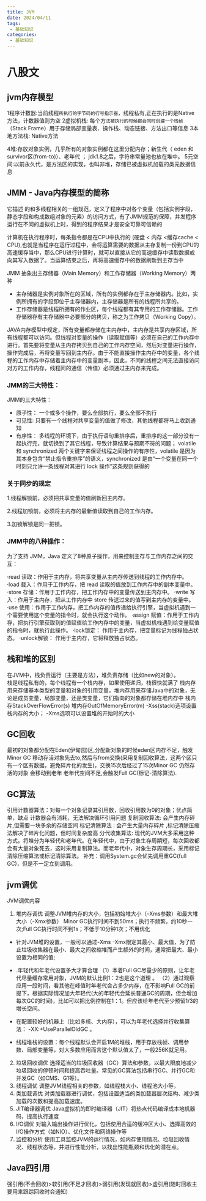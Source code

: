 ```yaml
---
title: JVM
date: 2024/04/11
tags:
 - 基础知识
categories:
 - 基础知识
---
```

 
 # 八股文
 ## jvm内存模型
 1程序计数器:当前线程`所执行的字节码的行号指示器`，线程私有,正在执行的是Native方法，计数器值则为空
 2虚拟机栈: 每个方`法被执行的时候都会同时创建一个栈帧`（Stack Frame）用于存储局部变量表、操作栈、动态链接、方法出口等信息
 3本地方法栈: Native方法

 4堆:存放对象实例，几乎所有的对象实例都在这里分配内存；新生代（ eden 和 survivor区(from-to)）、老年代  ； jdk1.8之后，字符串常量池也放在堆中。
 5元空间:以前永久代，是方法区的实现，也叫非堆，存储已被虚拟机加载的类元数据信息

## JMM - Java内存模型的简称
它描述 的和多线程相关的一组规范，定义了程序中对各个变量（包括实例字段，静态字段和构成数组对象的元素）的访问方式，有了JMM规范的保障，并发程序运行在不同的虚拟机上时，得到的程序结果才是安全可靠可信赖的

计算机在执行程序时，每条指令都是在CPU中执行的 (硬盘 < 内存 <缓存cache < CPU),也就是当程序在运行过程中，会将运算需要的数据从主存复制一份到CPU的高速缓存当中，那么CPU进行计算时，就可以直接从它的高速缓存中读取数据或向其写入数据了。当运算结束之后，再将高速缓存中的数据刷新到主存当中

JMM 抽象出主存储器（Main Memory）和工作存储器（Working Memory）两种
- 主存储器是实例对象所在的区域，所有的实例都存在于主存储器内。比如，实例所拥有的字段即位于主存储器内，主存储器是所有的线程所共享的。
- 工作存储器是线程所拥有的作业区，每个线程都有其专用的工作存储器。工作存储器存有主存储器中必要部分的拷贝，称之为工作拷贝（Working Copy）。



JAVA内存模型中规定，所有变量都存储在主内存中，主内存是共享内存区域，所有线程都可以访问。
​但线程对变量的操作（读取赋值等）必须在自己的工作内存中进行。首先要将变量从主内存拷贝到自己的工作内存空间，然后对变量进行操作，操作完成后，再将变量写回到主内存。由于不能直接操作主内存中的变量，各个线程的工作内存中存储着主内存中的变量副本，因此，不同的线程之间无法直接访问对方的工作内存，线程间的通信（传值）必须通过主内存来完成。
 

### JMM的三大特性：
JMM的三大特性：
- 原子性： 一个或多个操作，要么全部执行，要么全部不执行
- 可见性: 只要有一个线程对共享变量的值做了修改，其他线程都将马上收到通知
- 有序性： 多线程的环境下，由于执行语句重排序后，重排序的这一部分没有一起执行完，就切换到了其它线程，导致计算结果与预期不符的问题；  volatile 和 synchronized 两个关键字来保证线程之间操作的有序性，volatile 是因为其本身包含“禁止指令重排序”的语义，synchronized 是由“一个变量在同一个时刻只允许一条线程对其进行 lock 操作”这条规则获得的


### 关于同步的规定
1.线程解锁前，必须把共享变量的值刷新回主内存。

2.线程加锁前，必须将主内存的最新值读取到自己的工作内存。

3.加锁解锁是同一把锁。

### JMM中的八种操作：
为了支持 JMM，Java 定义了8种原子操作，用来控制主存与工作内存之间的交互：

·read 读取：作用于主内存，将共享变量从主内存传送到线程的工作内存中。
·load 载入：作用于工作内存，把 read 读取的值放到工作内存中的副本变量中。
·store 存储：作用于工作内存，把工作内存中的变量传送到主内存中。
·write 写入：作用于主内存，把从工作内存中 store 传送过来的值写到主内存的变量中。
·use 使用：作用于工作内存，把工作内存的值传递给执行引擎，当虚拟机遇到一个需要使用这个变量的指令时，就会执行这个动作。
·assign 赋值：作用于工作内存，把执行引擎获取到的值赋值给工作内存中的变量，当虚拟机栈遇到给变量赋值的指令时，就执行此操作。
·lock锁定： 作用于主内存，把变量标记为线程独占状态。
·unlock解锁： 作用于主内存，它将释放独占状态。 






## 栈和堆的区别
​在JVM中，栈负责运行（主要是方法），堆负责存储（比如new的对象）。  
栈是线程私有的，每个线程有一个栈内存，如果使用递归，栈很快就满了
栈内存用来存储基本类型的变量和对象的引用变量，堆内存用来存储Java中的对象，无论是成员变量，局部变量，还是类变量，它们指向的对象都存储在堆内存中
栈内存StackOverFlowError(s)           堆内存OutOfMemoryError(m)
-Xss(stack)选项设置栈内存的大小； -Xms选项可以设置堆的开始时的大小



## GC回收
最初的对象都分配在Eden(伊甸园)区,分配新对象的时候eden区内存不足，触发Minor GC 
移动存活对象先去to,然后与from交换(采用复制回收算法，这两个区只有一个区有数据，避免碎片化的发生)，交换15次后经过了15次Minor GC 仍然存活的对象 会移动到老年
老年代空间不足,会触发Full GC(标记-清除算法).

## GC算法
引用计数器算法：对每一个对象记录其引用数，回收引用数为0的对象；优点简单，缺点 计数器会有消耗，无法解决循环引用问题
复制回收算法: 会产生内存碎片,但需要一块多余的存储空间
标记清除算法 : 会产生大量内存碎片 ,标记清除压缩法解决了碎片化问题，但时间复杂度高
分代收集算法: 
现代的JVM大多采用这种方式。将堆分为年轻代和老年代。在年轻代中，由于对象生存周期短，每次回收都会有大量对象死去，这时采用复制算法。而老年代中，对象生存周期长，采用标记清除压缩算法或标记清除算法。
补充：调用System.gc会优先调用重GC(full GC)，但是不一定立刻调用。 

## jvm调优
JVM调优内容
1. 堆内存调优
调整JVM堆内存的大小，包括初始堆大小（-Xms参数）和最大堆大小（-Xmx参数）
Minor GC执行时间不到50ms；执行不频繁，约10秒一次;Full GC执行时间不到1s；不低于10分钟1次；不用优化
- 针对JVM堆的设置，一般可以通过-Xms -Xmx限定其最小、最大值，为了防止垃圾收集器在最小、最大之间收缩堆而产生额外的时间，通常把最大、最小设置为相同的值;
- .年轻代和年老代设置多大才算合理
（1）本着Full GC尽量少的原则，让年老代尽量缓存常用对象，JVM的默认比例1：2也是这个道理 。 
（2）通过观察应用一段时间，看其他在峰值时年老代会占多少内存，在不影响Full GC的前提下，根据实际情况加大年轻代(大的年轻代会延长普通GC的周期，但会增加每次GC的时间)，比如可以把比例控制在1：1。但应该给年老代至少预留1/3的增长空间。

- 在配置较好的机器上（比如多核、大内存），可以为年老代选择并行收集算法： -XX:+UseParallelOldGC 。
- 线程堆栈的设置：每个线程默认会开启1M的堆栈，用于存放栈帧、调用参数、局部变量等，对大多数应用而言这个默认值太了，一般256K就足用。

2. 垃圾回收调优
选择适当的垃圾回收器（GC）算法和参数，以最大限度地减少垃圾回收的停顿时间和提高吞吐量。常见的GC算法包括串行GC、并行GC和并发GC（如CMS、G1等）。
3. 线程调优
调整JVM线程相关的参数，如线程栈大小、线程池大小等，
4. 类加载调优
对类加载器进行调优，包括设置适当的类加载器层次结构、减少类加载的次数和提高加载速度。
5. JIT编译器调优
Java虚拟机的即时编译器（JIT）将热点代码编译成本地机器码，提高执行速度
5. I/O调优
对输入输出操作进行优化，包括使用合适的缓冲区大小、选择高效的I/O操作方式（如NIO）、优化文件和网络操作等
6. 监控和分析
使用工具监控JVM的运行情况，如内存使用情况、垃圾回收情况、线程状态等，并进行性能分析，以找出性能瓶颈和优化的潜在点。



## Java四引用
强引用(不会回收)>软引用(不足才回收)>弱引用(发现就回收)>虚引用(随时回收主要用来跟踪回收时会通知)